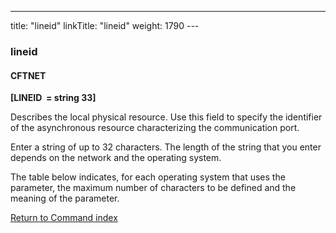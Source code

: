 ---
title: "lineid"
linkTitle: "lineid"
weight: 1790
---<span id="lineid"></span>

### lineid

#### CFTNET

****[LINEID  = string 33]****   

Describes the local physical resource. Use this field to specify the
identifier of the asynchronous resource characterizing the communication
port.

Enter a string of up to 32 characters. The length of the string that
you enter depends on the network and the operating system.

The table below indicates, for each operating system that uses the parameter,
the maximum number of characters to be defined and the meaning of the
parameter.

[Return to Command index](../../)
